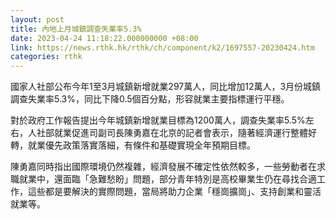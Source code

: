```yaml
---
layout: post
title: 內地上月城鎮調查失業率5.3%
date: 2023-04-24 11:18:22.000000000 +08:00
link: https://news.rthk.hk/rthk/ch/component/k2/1697557-20230424.htm
categories: rthk
---
```


國家人社部公布今年1至3月城鎮新增就業297萬人，同比增加12萬人，3月份城鎮調查失業率5.3%，同比下降0.5個百分點，形容就業主要指標運行平穩。

對於政府工作報告提出今年城鎮新增就業目標為1200萬人，調查失業率5.5%左右，人社部就業促進司副司長陳勇嘉在北京的記者會表示，隨著經濟運行整體好轉，就業優先政策落實落細，有條件和基礎實現全年預期目標。

陳勇嘉同時指出國際環境仍然複雜，經濟發展不確定性依然較多，一些勞動者在求職就業中，還面臨「急難愁盼」問題，部分青年特別是高校畢業生仍在尋找合適工作，這些都是要解決的實際問題，當局將助力企業「穩崗擴崗」、支持創業和靈活就業等。
